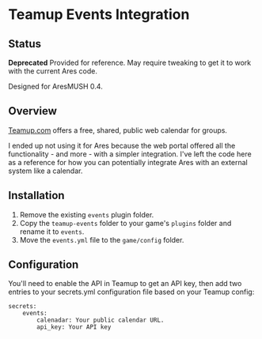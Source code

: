 # Teamup Events Integration

## Status

**Deprecated** Provided for reference.  May require tweaking to get it to work with the current Ares code.

Designed for AresMUSH 0.4.

## Overview

[Teamup.com](https://www.teamup.com/) offers a free, shared, public web calendar for groups.  

I ended up not using it for Ares because the web portal offered all the functionality - and more - with a simpler integration.    I've left the code here as a reference for how you can potentially integrate Ares with an external system like a calendar.

## Installation

1. Remove the existing `events` plugin folder.
2. Copy the `teamup-events` folder to your game's `plugins` folder and rename it to `events`.
3. Move the `events.yml` file to the `game/config` folder.

## Configuration

You'll need to enable the API in Teamup to get an API key, then add two entries to your secrets.yml configuration file based on your Teamup config:

    secrets:
        events:
            calenadar: Your public calendar URL.
            api_key: Your API key
